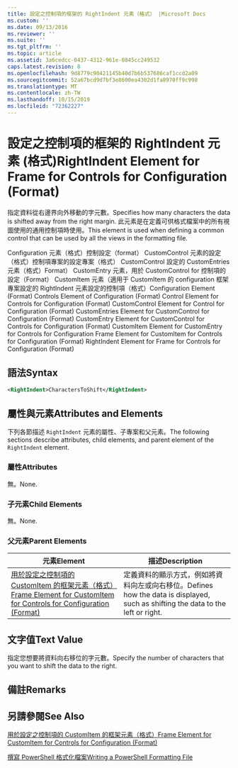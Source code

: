 ```yaml
---
title: 設定之控制項的框架的 RightIndent 元素（格式） |Microsoft Docs
ms.custom: ''
ms.date: 09/13/2016
ms.reviewer: ''
ms.suite: ''
ms.tgt_pltfrm: ''
ms.topic: article
ms.assetid: 3a6cedcc-0437-4312-961e-0845cc249532
caps.latest.revision: 8
ms.openlocfilehash: 9d8779c90421145b40d7b6b537686caf1ccd2a09
ms.sourcegitcommit: 52a67bcd9d7bf3e8600ea4302d1fa8970ff9c998
ms.translationtype: MT
ms.contentlocale: zh-TW
ms.lasthandoff: 10/15/2019
ms.locfileid: "72362227"
---
```

# <a name="rightindent-element-for-frame-for-controls-for-configuration-format"></a><span data-ttu-id="e1e8d-102">設定之控制項的框架的 RightIndent 元素 (格式)</span><span class="sxs-lookup"><span data-stu-id="e1e8d-102">RightIndent Element for Frame for Controls for Configuration (Format)</span></span>

<span data-ttu-id="e1e8d-103">指定資料從右邊界向外移動的字元數。</span><span class="sxs-lookup"><span data-stu-id="e1e8d-103">Specifies how many characters the data is shifted away from the right margin.</span></span> <span data-ttu-id="e1e8d-104">此元素是在定義可供格式檔案中的所有視圖使用的通用控制項時使用。</span><span class="sxs-lookup"><span data-stu-id="e1e8d-104">This element is used when defining a common control that can be used by all the views in the formatting file.</span></span>

<span data-ttu-id="e1e8d-105">Configuration 元素（格式）控制設定（format） CustomControl 元素的設定（格式）控制項專案的設定專案（格式） CustomControl 設定的 CustomEntries 元素（格式）Format） CustomEntry 元素，用於 CustomControl for 控制項的設定（Format） CustomItem 元素（適用于 CustomItem 的 configuration 框架專案設定的 RightIndent 元素設定的控制項（格式）</span><span class="sxs-lookup"><span data-stu-id="e1e8d-105">Configuration Element (Format) Controls Element of Configuration (Format) Control Element for Controls for Configuration (Format) CustomControl Element for Control for Configuration (Format) CustomEntries Element for CustomControl for Configuration (Format) CustomEntry Element for CustomControl for Controls for Configuration (Format) CustomItem Element for CustomEntry for Controls for Configuration Frame Element for CustomItem for Controls for Configuration (Format) RightIndent Element for Frame for Controls for Configuration (Format)</span></span>

## <a name="syntax"></a><span data-ttu-id="e1e8d-106">語法</span><span class="sxs-lookup"><span data-stu-id="e1e8d-106">Syntax</span></span>

```xml
<RightIndent>CharactersToShift</RightIndent>
```

## <a name="attributes-and-elements"></a><span data-ttu-id="e1e8d-107">屬性與元素</span><span class="sxs-lookup"><span data-stu-id="e1e8d-107">Attributes and Elements</span></span>

<span data-ttu-id="e1e8d-108">下列各節描述 `RightIndent` 元素的屬性、子專案和父元素。</span><span class="sxs-lookup"><span data-stu-id="e1e8d-108">The following sections describe attributes, child elements, and parent element of the `RightIndent` element.</span></span>

### <a name="attributes"></a><span data-ttu-id="e1e8d-109">屬性</span><span class="sxs-lookup"><span data-stu-id="e1e8d-109">Attributes</span></span>

<span data-ttu-id="e1e8d-110">無。</span><span class="sxs-lookup"><span data-stu-id="e1e8d-110">None.</span></span>

### <a name="child-elements"></a><span data-ttu-id="e1e8d-111">子元素</span><span class="sxs-lookup"><span data-stu-id="e1e8d-111">Child Elements</span></span>

<span data-ttu-id="e1e8d-112">無。</span><span class="sxs-lookup"><span data-stu-id="e1e8d-112">None.</span></span>

### <a name="parent-elements"></a><span data-ttu-id="e1e8d-113">父元素</span><span class="sxs-lookup"><span data-stu-id="e1e8d-113">Parent Elements</span></span>

|<span data-ttu-id="e1e8d-114">元素</span><span class="sxs-lookup"><span data-stu-id="e1e8d-114">Element</span></span>|<span data-ttu-id="e1e8d-115">描述</span><span class="sxs-lookup"><span data-stu-id="e1e8d-115">Description</span></span>|
|-------------|-----------------|
|[<span data-ttu-id="e1e8d-116">用於設定之控制項的 CustomItem 的框架元素（格式）</span><span class="sxs-lookup"><span data-stu-id="e1e8d-116">Frame Element for CustomItem for Controls for Configuration (Format)</span></span>](./frame-element-for-customitem-for-controls-for-configuration-format.md)|<span data-ttu-id="e1e8d-117">定義資料的顯示方式，例如將資料向左或向右移位。</span><span class="sxs-lookup"><span data-stu-id="e1e8d-117">Defines how the data is displayed, such as shifting the data to the left or right.</span></span>|

## <a name="text-value"></a><span data-ttu-id="e1e8d-118">文字值</span><span class="sxs-lookup"><span data-stu-id="e1e8d-118">Text Value</span></span>

<span data-ttu-id="e1e8d-119">指定您想要將資料向右移位的字元數。</span><span class="sxs-lookup"><span data-stu-id="e1e8d-119">Specify the number of characters that you want to shift the data to the right.</span></span>

## <a name="remarks"></a><span data-ttu-id="e1e8d-120">備註</span><span class="sxs-lookup"><span data-stu-id="e1e8d-120">Remarks</span></span>

## <a name="see-also"></a><span data-ttu-id="e1e8d-121">另請參閱</span><span class="sxs-lookup"><span data-stu-id="e1e8d-121">See Also</span></span>

[<span data-ttu-id="e1e8d-122">用於設定之控制項的 CustomItem 的框架元素（格式）</span><span class="sxs-lookup"><span data-stu-id="e1e8d-122">Frame Element for CustomItem for Controls for Configuration (Format)</span></span>](./frame-element-for-customitem-for-controls-for-configuration-format.md)

[<span data-ttu-id="e1e8d-123">撰寫 PowerShell 格式化檔案</span><span class="sxs-lookup"><span data-stu-id="e1e8d-123">Writing a PowerShell Formatting File</span></span>](./writing-a-powershell-formatting-file.md)
